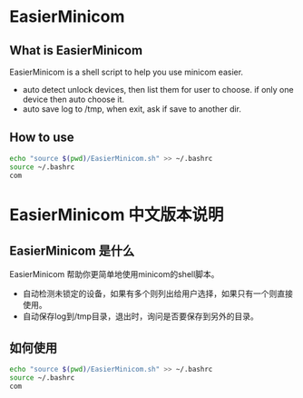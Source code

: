 # EasierMinicom

## What is EasierMinicom
EasierMinicom is a shell script to help you use minicom easier.

* auto detect unlock devices, then list them for user to choose. if only one device then auto choose it.
* auto save log to /tmp, when exit, ask if save to another dir.

## How to use
```bash
echo "source $(pwd)/EasierMinicom.sh" >> ~/.bashrc
source ~/.bashrc
com
```
# EasierMinicom 中文版本说明

## EasierMinicom 是什么

EasierMinicom 帮助你更简单地使用minicom的shell脚本。

* 自动检测未锁定的设备，如果有多个则列出给用户选择，如果只有一个则直接使用。
* 自动保存log到/tmp目录，退出时，询问是否要保存到另外的目录。

## 如何使用
```bash
echo "source $(pwd)/EasierMinicom.sh" >> ~/.bashrc
source ~/.bashrc
com
```
